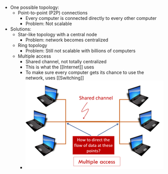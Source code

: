 - One possible topology:
    - Point-to-point (P2P) connections
        - Every computer is connected directly to every other computer
        - Problem: Not scalable
- Solutions:
    - Star-like topology with a central node
        - Problem: network becomes centralized
    - Ring topology
        - Problem: Still not scalable with billions of computers
    - Multiple access
        - Shared channel, not totally centralized
        - This is what the [[Internet]] uses
        - To make sure every computer gets its chance to use the network, uses [[Switching]]
        - ![](multiple_access.png)
